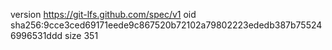 version https://git-lfs.github.com/spec/v1
oid sha256:9cce3ced69171eede9c867520b72102a79802223ededb387b755246996531ddd
size 351
